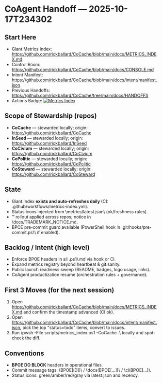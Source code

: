# CoAgent Handoff — 2025-10-17T234302

## Start Here
- Giant Metrics Index: https://github.com/rickballard/CoCache/blob/main/docs/METRICS_INDEX.md
- Control Room: https://github.com/rickballard/CoCache/blob/main/docs/CONSOLE.md
- Intent Manifest: https://github.com/rickballard/CoCache/blob/main/docs/intent/manifest.json
- Previous Handoffs: https://github.com/rickballard/CoCache/tree/main/docs/HANDOFFS
- Actions Badge: [![Metrics Index](https://github.com/rickballard/CoCache/actions/workflows/metrics-index.yml/badge.svg)](https://github.com/rickballard/CoCache/actions/workflows/metrics-index.yml)

## Scope of Stewardship (repos)
- **CoCache** — stewarded locally; origin: https://github.com/rickballard/CoCache
- **InSeed** — stewarded locally; origin: https://github.com/rickballard/InSeed
- **CoCivium** — stewarded locally; origin: https://github.com/rickballard/CoCivium
- **CoPolitic** — stewarded locally; origin: https://github.com/rickballard/CoPolitic
- **CoSteward** — stewarded locally; origin: https://github.com/rickballard/CoSteward

## State
- Giant Index **exists and auto-refreshes daily** (CI: \.github/workflows/metrics-index.yml\).
- Status icons injected from \metrics/latest.json\ (ok/freshness rules).
- ™ rollout applied across repos; notice in \docs/TRADEMARK_NOTICE.md\.
- BPOE pre-commit guard available (PowerShell hook in \.git/hooks/pre-commit.ps1\ if enabled).

## Backlog / Intent (high level)
- Enforce BPOE headers in all .ps1/.md via hook or CI.
- Expand metrics registry beyond heartbeat & git.sanity.
- Public launch readiness sweep (README, badges, logo usage, links).
- CoAgent productization resume (orchestration rules + governance).

## First 3 Moves (for the next session)
1. Open https://github.com/rickballard/CoCache/blob/main/docs/METRICS_INDEX.md and confirm the timestamp advanced (CI ok).
2. Open https://github.com/rickballard/CoCache/blob/main/docs/intent/manifest.json, pick the top "status=todo" items, convert to issues.
3. Run \pwsh -File scripts/metrics_index.ps1 -CoCache .\ locally and spot-check the diff.

## Conventions
- **BPOE DO BLOCK** headers in operational files.
- Commit message tags: \(BPOE[ID])\ / \docs(BPOE[...])\ / \ci(BPOE[...])\.
- Status icons: green/amber/red/gray via latest.json and recency.